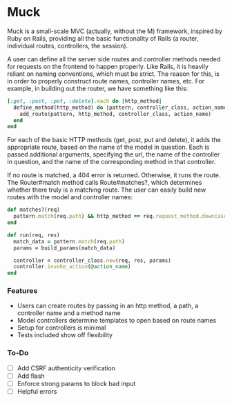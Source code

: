 # Muck

Muck is a small-scale MVC (actually, without the M) framework, inspired by Ruby on Rails, providing all
the basic functionality of Rails (a router, individual routes, controllers, the session).

A user can define all the server side routes and controller methods needed for requests on the frontend
to happen properly. Like Rails, it is heavily reliant on naming conventions, which must be strict. The reason
for this, is in order to properly construct route names, controller names, etc. For example,
in building out the router, we have something like this:

```ruby
[:get, :post, :put, :delete].each do |http_method|
  define_method(http_method) do |pattern, controller_class, action_name|
    add_route(pattern, http_method, controller_class, action_name)
  end
end
```

For each of the basic HTTP methods (get, post, put and delete), it adds the appropriate route, based on the name of the model in question. Each is passed additional arguments, specifying the url, the name of the controller in question, and the name of the corresponding method in that controller.

If no route is matched, a 404 error is returned. Otherwise, it runs the route. The Router#match method calls Route#matches?, which determines whether there truly is a matching route. The user can easily build new routes with the model and controller names:

```ruby
def matches?(req)
  pattern.match(req.path) && http_method == req.request_method.downcase.to_sym
end

def run(req, res)
  match_data = pattern.match(req.path)
  params = build_params(match_data)

  controller = controller_class.new(req, res, params)
  controller.invoke_action(@action_name)
end
```

### Features

* Users can create routes by passing in an http method, a path, a controller name and a method name
* Model controllers determine templates to open based on route names
* Setup for controllers is minimal
* Tests included show off flexibility

### To-Do

- [ ] Add CSRF authenticity verification
- [ ] Add flash
- [ ] Enforce strong params to block bad input
- [ ] Helpful errors
